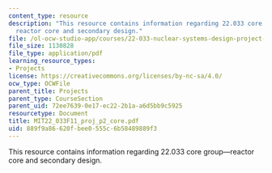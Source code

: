 ```yaml
---
content_type: resource
description: "This resource contains information regarding 22.033 core group\u2014\
  reactor core and secondary design."
file: /ol-ocw-studio-app/courses/22-033-nuclear-systems-design-project-fall-2011/889f9a86620fbee0555c6b58489889f3_MIT22_033F11_proj_p2_core.pdf
file_size: 1130828
file_type: application/pdf
learning_resource_types:
- Projects
license: https://creativecommons.org/licenses/by-nc-sa/4.0/
ocw_type: OCWFile
parent_title: Projects
parent_type: CourseSection
parent_uid: 72ee7639-0e17-ec22-2b1a-a6d5bb9c5925
resourcetype: Document
title: MIT22_033F11_proj_p2_core.pdf
uid: 889f9a86-620f-bee0-555c-6b58489889f3
---
```

This resource contains information regarding 22.033 core group—reactor core and secondary design.